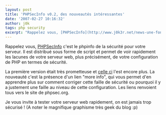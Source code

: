 ```yaml
---
layout: post
title: 'PHPSecInfo v0.2, des nouveautés intéressantes'
date: '2007-02-27 10:16:32'
author: j0k
tags: php security
excerpt: "Rappelez vous, [PHPSecInfo](http://www.j0k3r.net/news-une-fonction-qui-rapporte-le-niveau-de-securite-de-php-1563.html) c'est le phpinfo de la sécurité pour votre serveur.     \nIl est distribué sous forme de script et permet de voir rapidement les lacunes de votre serveur web, plus précisément, de votre configuration de PHP en termes de sécurité.  \n      …"
---
```


Rappelez vous, [PHPSecInfo](http://www.j0k3r.net/news-une-fonction-qui-rapporte-le-niveau-de-securite-de-php-1563.html) c'est le phpinfo de la sécurité pour votre serveur.
Il est distribué sous forme de script et permet de voir rapidement les lacunes de votre serveur web, plus précisément, de votre configuration de PHP en termes de sécurité.

La première version était très prometteuse et [celle ci](http://funkatron.com/wp/archives/php/phpsecinfo-v02-now-available/) l'est encore plus.   La nouveauté c'est la présence d'un lien "more info", qui vous permet d'en apprendre plus sur comment corriger cette faille de sécurité ou pourquoi il y a justement une faille au niveau de cette configuration. Les liens renvoient tous vers le site de phpsec.org.

Je vous invite à tester votre serveur web rapidement, on est jamais trop sécurisé !   (A noter le magnifique graphisme très geek du blog :p)
